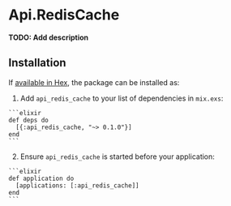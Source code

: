 # Api.RedisCache

**TODO: Add description**

## Installation

If [available in Hex](https://hex.pm/docs/publish), the package can be installed as:

  1. Add `api_redis_cache` to your list of dependencies in `mix.exs`:

    ```elixir
    def deps do
      [{:api_redis_cache, "~> 0.1.0"}]
    end
    ```

  2. Ensure `api_redis_cache` is started before your application:

    ```elixir
    def application do
      [applications: [:api_redis_cache]]
    end
    ```

